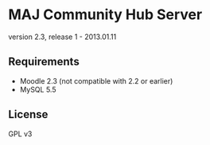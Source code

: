 MAJ Community Hub Server
========================

version 2.3, release 1 - 2013.01.11


Requirements
------------

* Moodle 2.3 (not compatible with 2.2 or earlier)
* MySQL 5.5


License
-------

GPL v3
